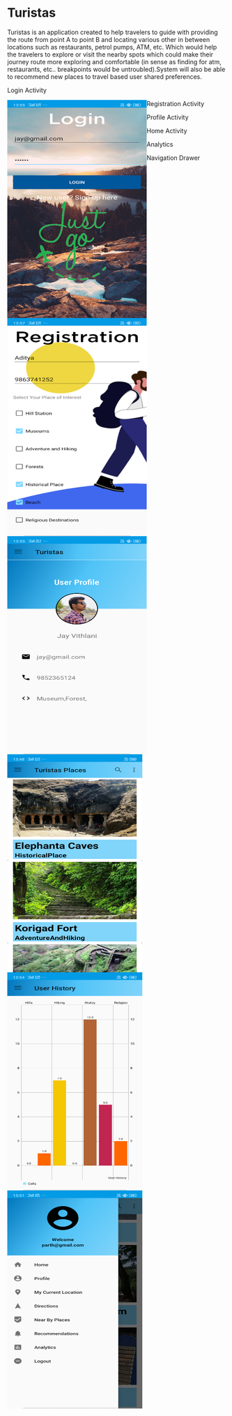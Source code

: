 # Turistas
Turistas is an application created to help travelers to guide with providing the route from point A to point B and locating various other in between locations such as restaurants, 
petrol pumps, ATM, etc. Which would help the travelers to explore or visit the nearby spots which could make their journey route more exploring and comfortable 
(in sense as finding for atm, restaurants, etc.. breakpoints would be untroubled).System will also be able to recommend new places to travel based user shared preferences. 

Login Activity

<a href="url"><img src="https://github.com/rohit05gupta/Turistas/blob/master/images/a1.png" align="left" height="500" width="320" ></a>

Registration Activity

<a href="url"><img src="https://github.com/rohit05gupta/Turistas/blob/master/images/a2.png" align="left" height="500" width="320" ></a>

Profile Activity

<a href="url"><img src="https://github.com/rohit05gupta/Turistas/blob/master/images/a3.png" align="left" height="500" width="320" ></a>

Home Activity

<a href="url"><img src="https://github.com/rohit05gupta/Turistas/blob/master/images/a4.png" align="left" height="500" width="310" ></a>

Analytics

<a href="url"><img src="https://github.com/rohit05gupta/Turistas/blob/master/images/a5.png" align="left" height="500" width="310" ></a>

Navigation Drawer

<a href="url"><img src="https://github.com/rohit05gupta/Turistas/blob/master/images/a8.png" align="left" height="500" width="310" ></a>
